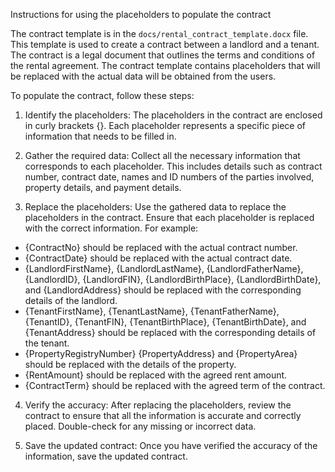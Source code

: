 Instructions for using the placeholders to populate the contract

The contract template is in the `docs/rental_contract_template.docx` file.
This template is used to create a contract between a landlord and a tenant. The contract is a legal document that outlines the terms and conditions of the rental agreement. The contract template contains placeholders that will be replaced with the actual data will be obtained from the users.

To populate the contract, follow these steps:

1. Identify the placeholders: The placeholders in the contract are enclosed in curly brackets {}. Each placeholder represents a specific piece of information that needs to be filled in.

2. Gather the required data: Collect all the necessary information that corresponds to each placeholder. This includes details such as contract number, contract date, names and ID numbers of the parties involved, property details, and payment details.

3. Replace the placeholders: Use the gathered data to replace the placeholders in the contract. Ensure that each placeholder is replaced with the correct information. For example:

* {ContractNo} should be replaced with the actual contract number.
* {ContractDate} should be replaced with the actual contract date.
* {LandlordFirstName}, {LandlordLastName}, {LandlordFatherName}, {LandlordID}, {LandlordFIN}, {LandlordBirthPlace}, {LandlordBirthDate}, and {LandlordAddress} should be replaced with the corresponding details of the landlord.
* {TenantFirstName}, {TenantLastName}, {TenantFatherName}, {TenantID}, {TenantFIN}, {TenantBirthPlace}, {TenantBirthDate}, and {TenantAddress} should be replaced with the corresponding details of the tenant.
* {PropertyRegistryNumber} {PropertyAddress} and {PropertyArea} should be replaced with the details of the property.
* {RentAmount} should be replaced with the agreed rent amount.
* {ContractTerm} should be replaced with the agreed term of the contract.

4. Verify the accuracy: After replacing the placeholders, review the contract to ensure that all the information is accurate and correctly placed. Double-check for any missing or incorrect data.

5. Save the updated contract: Once you have verified the accuracy of the information, save the updated contract. 